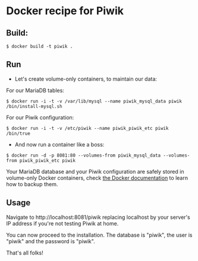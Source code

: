 Docker recipe for Piwik
=======================

## Build:
```
$ docker build -t piwik .
```

## Run

* Let's create volume-only containers, to maintain our data:

For our MariaDB tables:
```
$ docker run -i -t -v /var/lib/mysql --name piwik_mysql_data piwik /bin/install-mysql.sh
```
For our Piwik configuration:
```
$ docker run -i -t -v /etc/piwik --name piwik_piwik_etc piwik /bin/true
```

* And now run a container like a boss:
```
$ docker run -d -p 8081:80 --volumes-from piwik_mysql_data --volumes-from piwik_piwik_etc piwik
```

Your MariaDB database and your Piwik configuration are safely stored
in volume-only Docker containers, check
[the Docker documentation](https://docs.docker.com/userguide/dockervolumes/#backup-restore-or-migrate-data-volumes)
to learn how to backup them.

## Usage

Navigate to http://localhost:8081/piwik
replacing localhost by your server's IP address if you're not testing
Piwik at home.

You can now proceed to the installation.
The database is "piwik", the user is "piwik" and the password is "piwik".

That's all folks!
